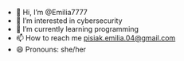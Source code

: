 - 👋 Hi, I’m @Emilia7777
- 👀 I’m interested in cybersecurity
- 🌱 I’m currently learning programming
- 📫 How to reach me pisiak.emilia.04@gmail.com
- 😄 Pronouns: she/her

<!---
Emilia7777/Emilia7777 is a ✨ special ✨ repository because its `README.md` (this file) appears on your GitHub profile.
You can click the Preview link to take a look at your changes.
--->
